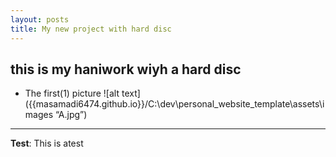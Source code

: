 ```yaml
---
layout: posts
title: My new project with hard disc
---
```


## this is my haniwork wiyh a hard disc

- The first(1) picture
![alt text]({{masamadi6474.github.io}}/C:\dev\personal_website_template\assets\images “A.jpg”)

---
**Test**: This is atest
